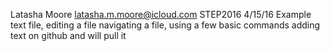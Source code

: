 Latasha Moore
latasha.m.moore@icloud.com
STEP2016
4/15/16
Example text file, editing a file navigating a file, using a few basic commands
adding text on github and will pull it
